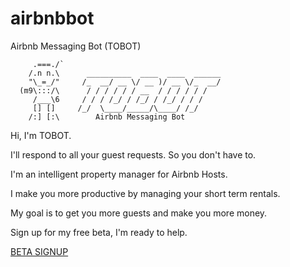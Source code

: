 # airbnbbot
Airbnb Messaging Bot (TOBOT)
```
     .===./`
    /.n n.\      __________  ____  ____  ______     
    "\_=_/"     /_  __/ __ \/ __ )/ __ \/_  __/    
  (m9\:::/\      / / / / / / __  / / / / / / 
     /___\6     / / / /_/ / /_/ / /_/ / / /  
     [] []     /_/  \____/_____/\____/ /_/   
    /:] [:\        Airbnb Messaging Bot
```

Hi, I'm TOBOT.

I'll respond to all your guest requests. So you don't have to.

I'm an intelligent property manager for Airbnb Hosts.

I make you more productive by managing your short term rentals.

My goal is to get you more guests and make you more money.

Sign up for my free beta, I'm ready to help.


[BETA SIGNUP](mailto:cpark16@gmail.com?Subject=TOBOT%20beta)
